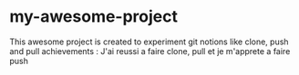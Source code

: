 # my-awesome-project
This awesome project is created to experiment git notions like clone, push and pull
achievements : J'ai reussi a faire clone, pull et je m'apprete a faire push
